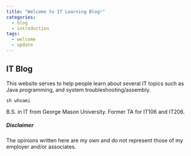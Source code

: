 ```yaml
---
title: "Welcome to IT Learning Blog!"
categories:
  - blog
  - introduction
tags:
  - welcome
  - update
---
```


## IT Blog
This website serves to help people learn about several IT topics such as Java programming, and system troubleshooting/assembly.

    sh whoami
B.S. in IT from George Mason University. Former TA for IT106 and IT206.


##### Disclaimer

The opinions written here are my own and do not represent those of my employer and/or associates.